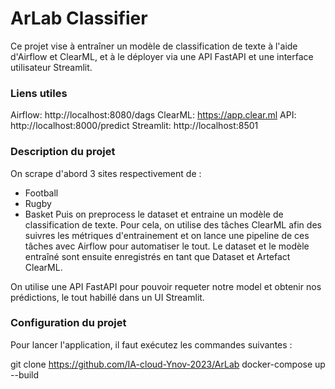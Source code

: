 # ArLab Classifier
Ce projet vise à entraîner un modèle de classification de texte à l'aide d'Airflow et ClearML, et à le déployer via une API FastAPI et une interface utilisateur Streamlit.

### Liens utiles
Airflow: http://localhost:8080/dags
ClearML: https://app.clear.ml
API: http://localhost:8000/predict
Streamlit: http://localhost:8501

### Description du projet
On scrape d'abord 3 sites respectivement de :
- Football
- Rugby
- Basket
Puis on preprocess le dataset et entraine un modèle de classification de texte.
Pour cela, on utilise des tâches ClearML afin des suivres les métriques d'entrainement et on lance une pipeline de ces tâches avec Airflow pour automatiser le tout.
Le dataset et le modèle entraîné sont ensuite enregistrés en tant que Dataset et Artefact ClearML.

On utilise une API FastAPI pour pouvoir requeter notre model et obtenir nos prédictions, le tout habillé dans un UI Streamlit.

### Configuration du projet
Pour lancer l'application, il faut exécutez les commandes suivantes :

git clone https://github.com/IA-cloud-Ynov-2023/ArLab
docker-compose up --build